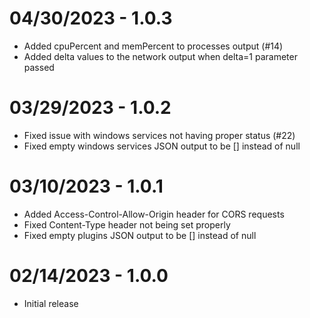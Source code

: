 04/30/2023 - 1.0.3
==================
- Added cpuPercent and memPercent to processes output (#14)
- Added delta values to the network output when delta=1 parameter passed

03/29/2023 - 1.0.2
==================
- Fixed issue with windows services not having proper status (#22)
- Fixed empty windows services JSON output to be [] instead of null

03/10/2023 - 1.0.1
==================
- Added Access-Control-Allow-Origin header for CORS requests
- Fixed Content-Type header not being set properly
- Fixed empty plugins JSON output to be [] instead of null

02/14/2023 - 1.0.0
==================
- Initial release